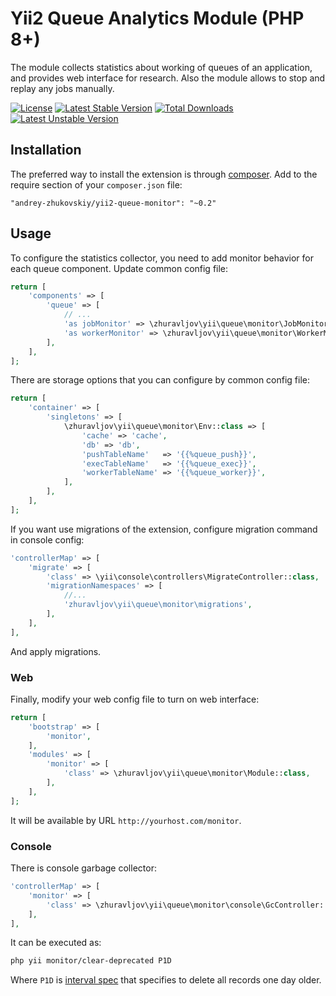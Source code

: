 Yii2 Queue Analytics Module (PHP 8+)
===========================

The module collects statistics about working of queues of an application, and provides web interface
for research. Also the module allows to stop and replay any jobs manually.

[![License](https://poser.pugx.org/andrey-zhukovskiy/yii2-queue-monitor/license)](https://github.com/andrey-zhukovskiy/yii2-aws-s3/blob/2.x/LICENSE) 
[![Latest Stable Version](https://poser.pugx.org/andrey-zhukovskiy/yii2-queue-monitor/v)](//packagist.org/packages/andrey-zhukovskiy/yii2-queue-monitor) 
[![Total Downloads](https://poser.pugx.org/andrey-zhukovskiy/yii2-queue-monitor/downloads)](//packagist.org/packages/andrey-zhukovskiy/yii2-queue-monitor) 
[![Latest Unstable Version](https://poser.pugx.org/andrey-zhukovskiy/yii2-queue-monitor/v/unstable)](//packagist.org/packages/andrey-zhukovskiy/yii2-queue-monitor)

Installation
------------

The preferred way to install the extension is through [composer](http://getcomposer.org/download/).
Add to the require section of your `composer.json` file:

```
"andrey-zhukovskiy/yii2-queue-monitor": "~0.2"
```

Usage
-----

To configure the statistics collector, you need to add monitor behavior for each queue component. 
Update common config file:

```php
return [
    'components' => [
        'queue' => [
            // ...
            'as jobMonitor' => \zhuravljov\yii\queue\monitor\JobMonitor::class,
            'as workerMonitor' => \zhuravljov\yii\queue\monitor\WorkerMonitor::class,
        ],
    ],
];
```

There are storage options that you can configure by common config file:

```php
return [
    'container' => [
        'singletons' => [
            \zhuravljov\yii\queue\monitor\Env::class => [
                'cache' => 'cache',
                'db' => 'db',
                'pushTableName'   => '{{%queue_push}}',
                'execTableName'   => '{{%queue_exec}}',
                'workerTableName' => '{{%queue_worker}}',
            ],
        ],
    ],
];
```

If you want use migrations of the extension, configure migration command in console config:

```php
'controllerMap' => [
    'migrate' => [
        'class' => \yii\console\controllers\MigrateController::class,
        'migrationNamespaces' => [
            //...
            'zhuravljov\yii\queue\monitor\migrations',
        ],
    ],
],
```

And apply migrations.


### Web

Finally, modify your web config file to turn on web interface:

```php
return [
    'bootstrap' => [
        'monitor',
    ],
    'modules' => [
        'monitor' => [
            'class' => \zhuravljov\yii\queue\monitor\Module::class,
        ],
    ],
];
```

It will be available by URL `http://yourhost.com/monitor`.


### Console

There is console garbage collector:

```php
'controllerMap' => [
    'monitor' => [
        'class' => \zhuravljov\yii\queue\monitor\console\GcController::class,
    ],
],
```

It can be executed as:

```sh
php yii monitor/clear-deprecated P1D
```

Where `P1D` is [interval spec] that specifies to delete all records one day older.

[interval spec]: https://www.php.net/manual/en/dateinterval.construct.php